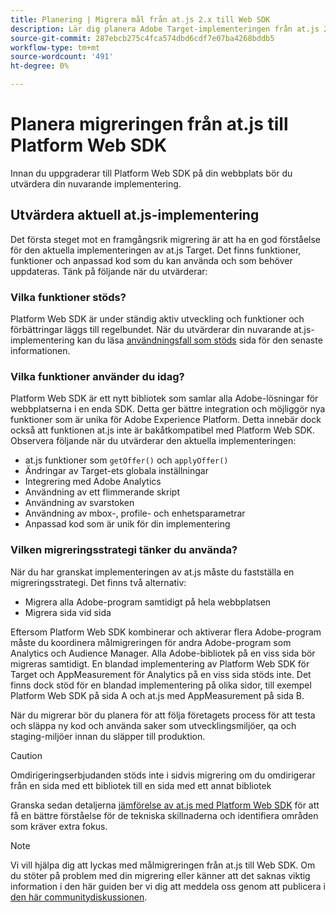```yaml
---
title: Planering | Migrera mål från at.js 2.x till Web SDK
description: Lär dig planera Adobe Target-implementeringen från at.js 2.x till Adobe Experience Platform Web SDK.
source-git-commit: 287ebcb275c4fca574dbd6cdf7e07ba4268bddb5
workflow-type: tm+mt
source-wordcount: '491'
ht-degree: 0%

---
```


# Planera migreringen från at.js till Platform Web SDK

Innan du uppgraderar till Platform Web SDK på din webbplats bör du utvärdera din nuvarande implementering.

## Utvärdera aktuell at.js-implementering

Det första steget mot en framgångsrik migrering är att ha en god förståelse för den aktuella implementeringen av at.js Target. Det finns funktioner, funktioner och anpassad kod som du kan använda och som behöver uppdateras. Tänk på följande när du utvärderar:

### Vilka funktioner stöds?

Platform Web SDK är under ständig aktiv utveckling och funktioner och förbättringar läggs till regelbundet. När du utvärderar din nuvarande at.js-implementering kan du läsa [användningsfall som stöds](https://github.com/orgs/adobe/projects/18/views/1) sida för den senaste informationen.

### Vilka funktioner använder du idag?

Platform Web SDK är ett nytt bibliotek som samlar alla Adobe-lösningar för webbplatserna i en enda SDK. Detta ger bättre integration och möjliggör nya funktioner som är unika för Adobe Experience Platform. Detta innebär dock också att funktionen at.js inte är bakåtkompatibel med Platform Web SDK. Observera följande när du utvärderar den aktuella implementeringen:

- at.js funktioner som `getOffer()` och `applyOffer()`
- Ändringar av Target-ets globala inställningar
- Integrering med Adobe Analytics
- Användning av ett flimmerande skript
- Användning av svarstoken
- Användning av mbox-, profile- och enhetsparametrar
- Anpassad kod som är unik för din implementering

### Vilken migreringsstrategi tänker du använda?

När du har granskat implementeringen av at.js måste du fastställa en migreringsstrategi. Det finns två alternativ:

- Migrera alla Adobe-program samtidigt på hela webbplatsen
- Migrera sida vid sida

Eftersom Platform Web SDK kombinerar och aktiverar flera Adobe-program måste du koordinera målmigreringen för andra Adobe-program som Analytics och Audience Manager. Alla Adobe-bibliotek på en viss sida bör migreras samtidigt. En blandad implementering av Platform Web SDK för Target och AppMeasurement för Analytics på en viss sida stöds inte. Det finns dock stöd för en blandad implementering på olika sidor, till exempel Platform Web SDK på sida A och at.js med AppMeasurement på sida B.

När du migrerar bör du planera för att följa företagets process för att testa och släppa ny kod och använda saker som utvecklingsmiljöer, qa och staging-miljöer innan du släpper till produktion.

>[!CAUTION]
>
>Omdirigeringserbjudanden stöds inte i sidvis migrering om du omdirigerar från en sida med ett bibliotek till en sida med ett annat bibliotek


Granska sedan detaljerna [jämförelse av at.js med Platform Web SDK](detailed-comparison.md) för att få en bättre förståelse för de tekniska skillnaderna och identifiera områden som kräver extra fokus.

>[!NOTE]
>
>Vi vill hjälpa dig att lyckas med målmigreringen från at.js till Web SDK. Om du stöter på problem med din migrering eller känner att det saknas viktig information i den här guiden ber vi dig att meddela oss genom att publicera i [den här communitydiskussionen](https://experienceleaguecommunities.adobe.com/t5/adobe-experience-platform-data/tutorial-discussion-migrate-target-from-at-js-to-web-sdk/m-p/575587#M463).
